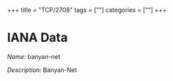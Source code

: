 +++
title = "TCP/2708"
tags = [""]
categories = [""]
+++

# IANA Data

_Name:_ banyan-net

_Description:_ Banyan-Net

